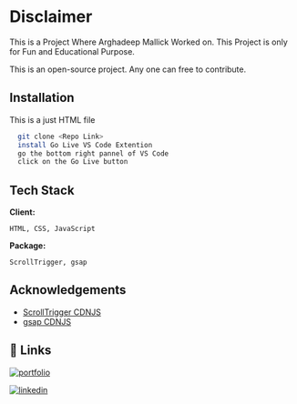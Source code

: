 
# Disclaimer

This is a Project Where Arghadeep Mallick Worked on. This Project is only for Fun and Educational Purpose.

This is an open-source project. Any one can free to contribute.



## Installation

This is a just HTML file

```bash
  git clone <Repo Link>
  install Go Live VS Code Extention
  go the bottom right pannel of VS Code
  click on the Go Live button 
```
    
## Tech Stack

**Client:** 

    HTML, CSS, JavaScript

**Package:**
    
    ScrollTrigger, gsap
## Acknowledgements

 - [ScrollTrigger CDNJS](https://cdnjs.cloudflare.com/ajax/libs/gsap/3.3.4/ScrollTrigger.min.jse)
 - [gsap CDNJS](https://cdnjs.cloudflare.com/ajax/libs/gsap/3.3.4/gsap.min.js)


## 🔗 Links
[![portfolio](https://img.shields.io/badge/my_portfolio-000?style=for-the-badge&logo=ko-fi&logoColor=white)](https://arghadeep.in)

[![linkedin](https://img.shields.io/badge/linkedin-0A66C2?style=for-the-badge&logo=linkedin&logoColor=white)](https://www.linkedin.com/in/arghadeep-mallick-77809a1a5/)

